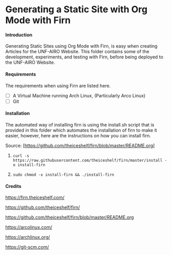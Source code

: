 # Generating a Static Site with Org Mode with Firn

#### Introduction

Generating Static Sites using Org Mode with Firn, is easy when 
creating Articles for the UNF-AIRO Website. This folder contains
some of the development, experiments, and testing with Firn, before
being deployed to the UNF-AIRO Website.

#### Requirements

The requirements when using Firn are listed here. 

- [ ] A Virtual Machine running Arch Linux, (Particularly Arco Linux)
- [ ] Git

#### Installation

The automated way of installing firn is using the install.sh script
that is provided in this folder which automates the installation 
of firn to make it easier, however, here are the instructions on how 
you can install firn.

Source: [https://github.com/theiceshelf/firn/blob/master/README.org]

1. ```curl -s https://raw.githubusercontent.com/theiceshelf/firn/master/install -o install-firn```

2. ```sudo chmod -x install-firn && ./install-firn```

#### Credits

https://firn.theiceshelf.com/

https://github.com/theiceshelf/firn/

https://github.com/theiceshelf/firn/blob/master/README.org

https://arcolinux.com/

https://archlinux.org/

https://git-scm.com/

